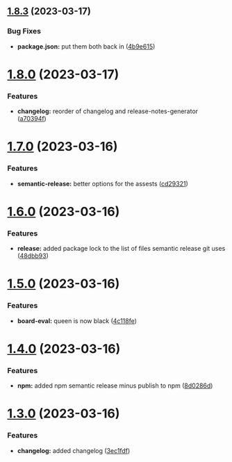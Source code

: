 ## [1.8.3](https://github.com/LazyBrush/ada-mono/compare/v1.8.2...v1.8.3) (2023-03-17)


### Bug Fixes

* **package.json:** put them both back in ([4b9e615](https://github.com/LazyBrush/ada-mono/commit/4b9e61568004f802a567749bd4e6bf9e77ef1ad4))

# [1.8.0](https://github.com/LazyBrush/ada-mono/compare/v1.7.0...v1.8.0) (2023-03-17)

### Features

- **changelog:** reorder of changelog and release-notes-generator ([a70394f](https://github.com/LazyBrush/ada-mono/commit/a70394fb32f8e5e91e0827012b1b1f19803e6732))

# [1.7.0](https://github.com/LazyBrush/ada-mono/compare/v1.6.0...v1.7.0) (2023-03-16)

### Features

- **semantic-release:** better options for the assests ([cd29321](https://github.com/LazyBrush/ada-mono/commit/cd29321562162cf7dcdeed200098c22e776e48dc))

# [1.6.0](https://github.com/LazyBrush/ada-mono/compare/v1.5.0...v1.6.0) (2023-03-16)

### Features

- **release:** added package lock to the list of files semantic release git uses ([48dbb93](https://github.com/LazyBrush/ada-mono/commit/48dbb936cfdc823e8a14087fd9771e182cae1464))

# [1.5.0](https://github.com/LazyBrush/ada-mono/compare/v1.4.0...v1.5.0) (2023-03-16)

### Features

- **board-eval:** queen is now black ([4c118fe](https://github.com/LazyBrush/ada-mono/commit/4c118fe6a4e730ff77d78997af05fc26422f1bb7))

# [1.4.0](https://github.com/LazyBrush/ada-mono/compare/v1.3.0...v1.4.0) (2023-03-16)

### Features

- **npm:** added npm semantic release minus publish to npm ([8d0286d](https://github.com/LazyBrush/ada-mono/commit/8d0286ddd644e7e0924a1a211166b35a0ded11a9))

# [1.3.0](https://github.com/LazyBrush/ada-mono/compare/v1.2.0...v1.3.0) (2023-03-16)

### Features

- **changelog:** added changelog ([3ec1fdf](https://github.com/LazyBrush/ada-mono/commit/3ec1fdf63ad652753e9e5b618109d38bb040052b))
